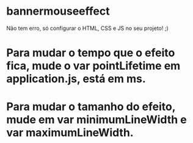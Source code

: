 # bannermouseeffect
Não tem erro, só configurar o HTML, CSS e JS no seu projeto! ;)


# Para mudar o tempo que o efeito fica, mude o var pointLifetime em application.js, está em ms.

# Para mudar o tamanho do efeito, mude em var minimumLineWidth e var maximumLineWidth.





